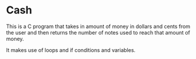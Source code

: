 # Cash

This is a C program that takes in amount of money in dollars and cents from the user and then returns the number of notes used to reach that amount of money.

It makes use of loops and if conditions and variables.

